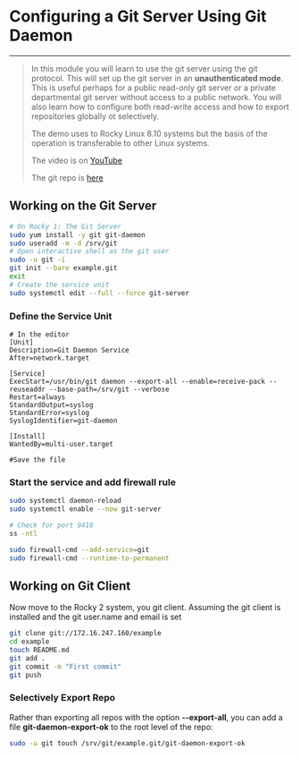 # Configuring a Git Server Using Git Daemon

---

> In this module you will learn to use the git server using the git protocol. 
> This will set up the git server in an **unauthenticated mode**. This is useful
> perhaps for a public read-only git server or a private departmental git server
> without access to a public network. You will also learn how to configure 
> both read-write access and how to export repositories globally ot selectively.
> 
> The demo uses to Rocky Linux 8.10 systems but the basis of the operation is
>  transferable to other Linux systems.
> 
> The video is on [YouTube](https://youtu.be/f9HlmOJo98I)
> 
> The git repo is [here](https://github.com/theurbanpenguin/git-daemon)

## Working on the Git Server 
```bash
# On Rocky 1: The Git Server
sudo yum install -y git git-daemon
sudo useradd -m -d /srv/git
# Open interactive shell as the git user
sudo -u git -i
git init --bare example.git
exit
# Create the service unit
sudo systemctl edit --full --force git-server
```
### Define the Service Unit
```text
# In the editor
[Unit]
Description=Git Daemon Service
After=network.target

[Service]
ExecStart=/usr/bin/git daemon --export-all --enable=receive-pack --reuseaddr --base-path=/srv/git --verbose
Restart=always
StandardOutput=syslog
StandardError=syslog
SyslogIdentifier=git-daemon

[Install]
WantedBy=multi-user.target

#Save the file
```
### Start the service and add firewall rule
```bash
sudo systemctl daemon-reload
sudo systemctl enable --now git-server

# Check for port 9418
ss -ntl

sudo firewall-cmd --add-service=git
sudo firewall-cmd --runtime-to-permanent
```
## Working on Git Client
Now move to the Rocky 2 system, you git client. Assuming the git client
is installed and the git user.name and email is set
```bash
git clone git://172.16.247.160/example
cd example
touch README.md
git add .
git commit -m "First commit"
git push
```
### Selectively Export Repo

Rather than exporting all repos with the option **--export-all**, you can add
a file **git-daemon-export-ok** to the root level of the repo:

```bash
sudo -u git touch /srv/git/example.git/git-daemon-export-ok
```